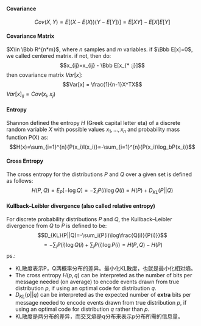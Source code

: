 #### Covariance
$$Cov(X, Y) = E[(X-E(X))(Y-E[Y])] = E[XY]-E[X]E[Y]$$
#### Covariance Matrix
$X\in \Bbb R^{n*m}$, where $n$ samples and $m$ variables. if $\Bbb E[x]=0$, we called centered matrix. if not, then do: $$x_{ij}=x_{ij} - \Bbb E[x_{* :j}]$$
then covariance matrix $Var[x]$:
$$Var[x] = \frac{1}{n-1}X^TX$$
$Var[x]_ {ij}=Cov(x_i, x_j)$
#### Entropy
Shannon defined the entropy $H$ (Greek capital letter eta) of a discrete random variable $X$ with possible values ${x_1, ..., x_n}$ and probability mass function P(X) as:
$$H(x)=\sum_{i=1}^{n}{P(x_i)I(x_i)}=-\sum_{i=1}^{n}{P(x_i)\log_bP(x_i)}$$
#### Cross Entropy
The cross entropy for the distributions $P$ and $Q$ over a given set is defined as follows:
$$H(P,Q)=E_P[- \log Q]=-\sum_i{P(i) \log Q(i)}=H(P) + D_{KL}(P||Q)$$
#### Kullback–Leibler divergence (also called relative entropy)
For discrete probability distributions $P$ and $Q$, the Kullback–Leibler divergence from $Q$ to $P$ is defined to be:
$$D_{KL}(P||Q)=-\sum_i{P(i)\log\frac{Q(i)}{P(i)}}$$
$$=-\sum_i{P(i) \log Q(i)} + \sum_i{P(i) \log P(i)}=H(P,Q)-H(P)$$
ps.:
  - KL散度表示P，Q两概率分布的差异。最小化KL散度，也就是最小化相对熵。
  - The cross entropy $H(p,q)$ can be interpreted as the number of bits per message needed (on average) to encode events drawn from true distribution $p$, if using an optimal code for distribution $q$.
  - $D_{KL}(p||q)$ can be interpreted as the expected number of **extra** bits per message needed to encode events drawn from true distribution $p$, if using an optimal code for distribution $q$ rather than $p$.
  - KL散度是两分布的差异，而交叉熵是q分布来表示p分布所需的信息量。
